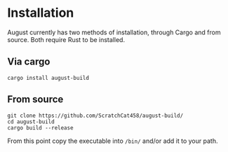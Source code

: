 # Installation

August currently has two methods of installation, through Cargo and from source.
Both require Rust to be installed.

## Via cargo
```
cargo install august-build
```

## From source
```
git clone https://github.com/ScratchCat458/august-build/
cd august-build
cargo build --release
```

From this point copy the executable into `/bin/` and/or add it to your path.

